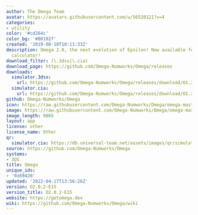 ```yaml
---
author: The Omega Team
avatar: https://avatars.githubusercontent.com/u/56520121?v=4
categories:
- utility
color: '#cd264c'
color_bg: '#80182f'
created: '2019-08-10T10:11:33Z'
description: Omega 2.0, the next evolution of Epsilon! Now available for your Numworks
  calculator!
download_filter: (\.3dsx|\.cia)
download_page: https://github.com/Omega-Numworks/Omega/releases
downloads:
  simulator.3dsx:
    url: https://github.com/Omega-Numworks/Omega/releases/download/O1.22.1-E15/simulator.3dsx
  simulator.cia:
    url: https://github.com/Omega-Numworks/Omega/releases/download/O1.22.1-E15/simulator.cia
github: Omega-Numworks/Omega
icon: https://raw.githubusercontent.com/Omega-Numworks/Omega/omega-master/ion/src/simulator/3ds/assets/logo.png
image: https://raw.githubusercontent.com/Omega-Numworks/Omega/omega-master/ion/src/simulator/3ds/assets/banner.png
image_length: 9865
layout: app
license: other
license_name: Other
qr:
  simulator.cia: https://db.universal-team.net/assets/images/qr/simulator-cia.png
source: https://github.com/Omega-Numworks/Omega
systems:
- 3DS
title: Omega
unique_ids:
- '0x69420'
updated: '2022-04-17T13:56:26Z'
version: O2.0.2-E15
version_title: O2.0.2-E15
website: https://getomega.dev
wiki: https://github.com/Omega-Numworks/Omega/wiki
---
```

